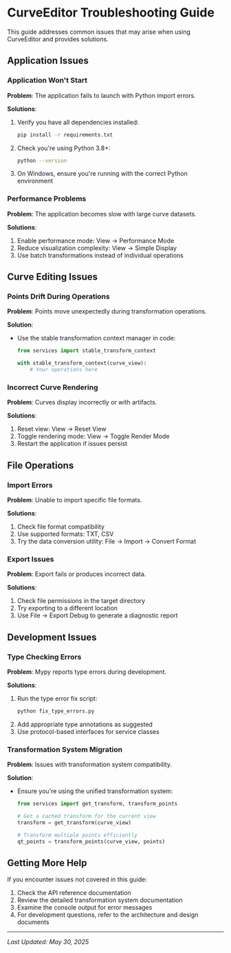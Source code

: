 # CurveEditor Troubleshooting Guide

This guide addresses common issues that may arise when using CurveEditor and provides solutions.

## Application Issues

### Application Won't Start

**Problem**: The application fails to launch with Python import errors.

**Solutions**:
1. Verify you have all dependencies installed:
   ```bash
   pip install -r requirements.txt
   ```
2. Check you're using Python 3.8+:
   ```bash
   python --version
   ```
3. On Windows, ensure you're running with the correct Python environment

### Performance Problems

**Problem**: The application becomes slow with large curve datasets.

**Solutions**:
1. Enable performance mode: View → Performance Mode
2. Reduce visualization complexity: View → Simple Display
3. Use batch transformations instead of individual operations

## Curve Editing Issues

### Points Drift During Operations

**Problem**: Points move unexpectedly during transformation operations.

**Solution**: 
- Use the stable transformation context manager in code:
  ```python
  from services import stable_transform_context
  
  with stable_transform_context(curve_view):
      # Your operations here
  ```

### Incorrect Curve Rendering

**Problem**: Curves display incorrectly or with artifacts.

**Solutions**:
1. Reset view: View → Reset View
2. Toggle rendering mode: View → Toggle Render Mode
3. Restart the application if issues persist

## File Operations

### Import Errors

**Problem**: Unable to import specific file formats.

**Solutions**:
1. Check file format compatibility
2. Use supported formats: TXT, CSV
3. Try the data conversion utility: File → Import → Convert Format

### Export Issues

**Problem**: Export fails or produces incorrect data.

**Solutions**:
1. Check file permissions in the target directory
2. Try exporting to a different location
3. Use File → Export Debug to generate a diagnostic report

## Development Issues

### Type Checking Errors

**Problem**: Mypy reports type errors during development.

**Solutions**:
1. Run the type error fix script:
   ```bash
   python fix_type_errors.py
   ```
2. Add appropriate type annotations as suggested
3. Use protocol-based interfaces for service classes

### Transformation System Migration

**Problem**: Issues with transformation system compatibility.

**Solution**:
- Ensure you're using the unified transformation system:
  ```python
  from services import get_transform, transform_points
  
  # Get a cached transform for the current view
  transform = get_transform(curve_view)
  
  # Transform multiple points efficiently
  qt_points = transform_points(curve_view, points)
  ```

## Getting More Help

If you encounter issues not covered in this guide:

1. Check the API reference documentation
2. Review the detailed transformation system documentation
3. Examine the console output for error messages
4. For development questions, refer to the architecture and design documents

---

*Last Updated: May 30, 2025*
